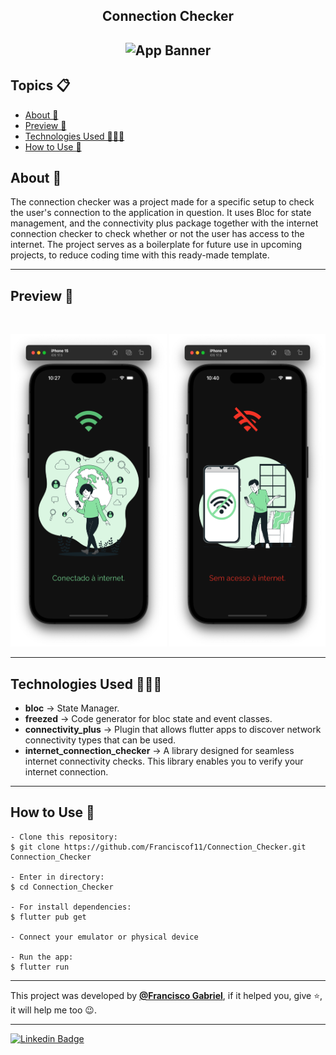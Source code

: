 <h2 align="center">Connection Checker<h2>
<p align="center">
    <img src="https://i.imgur.com/85o5xBx.png" width="200" height="200" alt="App Banner" />
</p> 

   <h2>Topics 📋</h2>

  <p>
   
   - [About 📖](#about-)
   - [Preview 📱](#preview-)
   - [Technologies Used 👨🏽‍💻](#---technologies-used----)
   - [How to Use 🤔](#how-to-use-)
   </p>

   <h2>About 📖</h2>
   
   <p>
The connection checker was a project made for a specific setup to check the user's connection to the application in question. It uses Bloc for state management, and the connectivity plus package together with the internet connection checker to check whether or not the user has access to the internet. The project serves as a boilerplate for future use in upcoming projects, to reduce coding time with this ready-made template.
   </p>

---

   <h2>Preview 📱</h2><br>

   <p a>
    <img src="app_preview/app_preview_1.png" width="250" height="500" alt="App Preview">  
    <img src="app_preview/app_preview_2.png" width="250" height="500" alt="App Preview">   
   </p>

---

 <h2>
   Technologies Used 👨🏽‍💻
   </h2>
   
- **bloc** -> State Manager.
- **freezed** -> Code generator for bloc state and event classes.
- **connectivity_plus** -> Plugin that allows flutter apps to discover network connectivity types that can be used.
- **internet_connection_checker** -> A library designed for seamless internet connectivity checks. This library enables you to verify your internet connection.
  
---

   <h2>How to Use 🤔</h2>

```
- Clone this repository:
$ git clone https://github.com/Franciscof11/Connection_Checker.git Connection_Checker

- Enter in directory:
$ cd Connection_Checker

- For install dependencies:
$ flutter pub get

- Connect your emulator or physical device

- Run the app:
$ flutter run
```

---

This project was developed by **[@Francisco Gabriel](https://www.linkedin.com/in/franciscossg/)**,
if it helped you, give ⭐, it will help me too 😉.

---

   <div>

[![Linkedin Badge](https://img.shields.io/badge/-Francisco%20Gabriel-292929?style=flat-square&logo=Linkedin&logoColor=blue&link=https://www.linkedin.com/in/franciscossg/)](https://www.linkedin.com/in/franciscossg/)

   </div>

